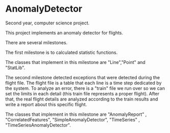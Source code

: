 # AnomalyDetector
 Second year, computer science project.
 
 This project implements an anomaly detector for flights.
 
 There are several milestones.
 
The first milestone is to calculated statistic functions.

The classes that implement in this milestone are "Line","Point" and "StatLib".

The second milestone detected exceptions that were detected during the flight file.
The flight file is a table that each line is a time step dedicated by the system.
To analyze an error, there is a "train" file we run over so we can set the limits in each detail (this train file represents a proper flight).
After that, the real flight details are analyzed according to the train results and write a report about this specific flight.

The classes that implement in this milestone are "AnomalyReport" , "CorrelatedFeatures", "SimpleAnomalyDetector", "TimeSeries" , "TimeSeriesAnomalyDetector".